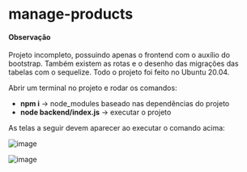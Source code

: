 # manage-products
#### Observação
Projeto incompleto, possuindo apenas o frontend com o auxílio do bootstrap. Também existem as rotas e o desenho das migrações das tabelas com o sequelize.
Todo o projeto foi feito no Ubuntu 20.04.

Abrir um terminal no projeto e rodar os comandos:

* **npm i** -> node_modules baseado nas dependências do projeto
* **node backend/index.js** -> executar o projeto
 
As telas a seguir devem aparecer ao executar o comando acima:

![image](https://user-images.githubusercontent.com/52581668/169627140-7d4ea8b7-3739-49b0-b588-a3e04f4b1897.png)

![image](https://user-images.githubusercontent.com/52581668/169627155-364a7c6e-f29b-43a7-b0f4-e4410cd76bd7.png)
